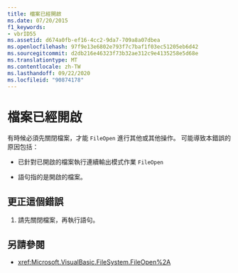 ```yaml
---
title: 檔案已經開啟
ms.date: 07/20/2015
f1_keywords:
- vbrID55
ms.assetid: d674a0fb-ef16-4cc2-9da7-709a8a07dbea
ms.openlocfilehash: 97f9e13e6802e793f7c7baf1f03ec51205eb6d42
ms.sourcegitcommit: d2db216e46323f73b32ae312c9e4135258e5d68e
ms.translationtype: MT
ms.contentlocale: zh-TW
ms.lasthandoff: 09/22/2020
ms.locfileid: "90874178"
---
```

# <a name="file-already-open"></a>檔案已經開啟

有時候必須先關閉檔案，才能 `FileOpen` 進行其他或其他操作。 可能導致本錯誤的原因包括：  
  
- 已針對已開啟的檔案執行連續輸出模式作業 `FileOpen`  
  
- 語句指的是開啟的檔案。  
  
## <a name="to-correct-this-error"></a>更正這個錯誤  
  
1. 請先關閉檔案，再執行語句。  
  
## <a name="see-also"></a>另請參閱

- <xref:Microsoft.VisualBasic.FileSystem.FileOpen%2A>
